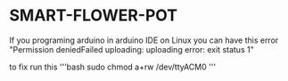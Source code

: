 # SMART-FLOWER-POT



If you programing arduino in arduino IDE on Linux you can have this error
"Permission deniedFailed uploading: uploading error: exit status 1"

to fix run this
'''bash 
sudo chmod a+rw /dev/ttyACM0
'''

